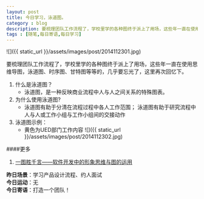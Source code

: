 ```yaml
---
layout: post
title: 今日学习，泳道图。
category : blog
description: 要梳理团队工作流程了，学校里学的各种图终于派上了用场，这些年一直在使用思维导图，泳道图、时序图、甘特图等等的，几乎要忘光了，这里再次回忆下。
tags : [随笔,每日寄语,每日学习]
---
```


![]({{ static_url }}/assets/images/post/2014112301.jpg)

要梳理团队工作流程了，学校里学的各种图终于派上了用场，这些年一直在使用思维导图，泳道图、时序图、甘特图等等的，几乎要忘光了，这里再次回忆下。  

1. 什么是泳道图？   
	* 泳道图，是一种反映商业流程中人与人之间关系的特殊图表。
2. 为什么使用泳道图?  
	* 泳道图有助于分清在流程过程中各人工作范围；
泳道图有助于研究流程中人与人或工作小组与工作小组间的交接动作  
3. 泳道图示例：
	* 黄色为UED部门工作内容
	![]({{ static_url }}/assets/images/post/2014112302.jpg)
	


####更多
1. [一图胜千言——软件开发中的形象思维与图的运用](https://www.evernote.com/shard/s184/sh/16c929e8-b979-474e-aad3-6104bc29b33c/3632eee7cd5a8921#rd?sukey=fc78a68049a14bb256301a19d0d6abedfec64edd9560668e11f033869cfee9a0a011c41b7a4d3cc6400f32dead5a018b)



**昨日场景**：学习产品设计流程、约人面试  
**今日运动**：无  
**今日寄语**：打造一个团队！




